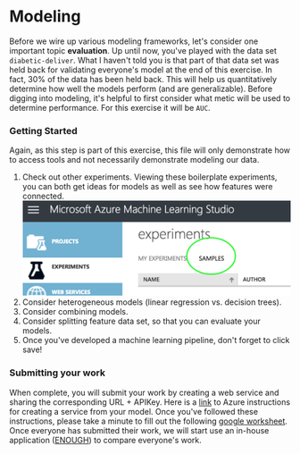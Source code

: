 # Modeling
Before we wire up various modeling frameworks, let's consider one important topic **evaluation**. Up until now, you've played
with the data set `diabetic-deliver`. What I haven't told you is that part of that data set was held back for validating
everyone's model at the end of this exercise. In fact, 30% of the data has been held back. This will help us quantitatively
determine how well the models perform (and are generalizable). Before digging into modeling, it's helpful to first consider
what metic will be used to determine performance. For this exercise it will be `AUC`.

### Getting Started
Again, as this step is part of this exercise, this file will only demonstrate how to access tools and not necessarily demonstrate
modeling our data.

1. Check out other experiments. Viewing these boilerplate experiments, you can both get ideas for models as
well as see how features were connected.
![experiment_sample](images/experiment_samples.png)
2. Consider heterogeneous models (linear regression vs. decision trees).
3. Consider combining models.
4. Consider splitting feature data set, so that you can evaluate your models.
5. Once you've developed a machine learning pipeline, don't forget to click save!



### Submitting your work
When complete, you will submit your work by creating a web service and sharing the corresponding URL + APIKey. Here is a 
[link](https://docs.microsoft.com/en-us/azure/machine-learning/machine-learning-walkthrough-5-publish-web-service) to Azure
instructions for creating a service from your model. Once you've followed these instructions, please take a minute to fill
out the following [google worksheet](https://docs.google.com/spreadsheets/d/1HAn2Tl8TEsYmehRPeXEmfQ5LdIsIDXjIHVMJzj868Rw/edit?usp=sharing).
Once everyone has submitted their work, we will start use an in-house application ([ENOUGH](https://github.com/benneely/ENOUGH)) to compare
everyone's work.